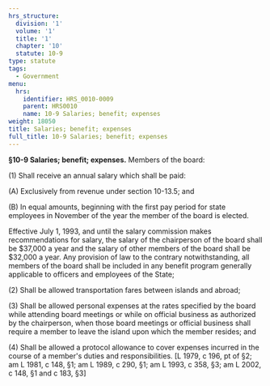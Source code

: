 ```yaml
---
hrs_structure:
  division: '1'
  volume: '1'
  title: '1'
  chapter: '10'
  statute: 10-9
type: statute
tags:
  - Government
menu:
  hrs:
    identifier: HRS_0010-0009
    parent: HRS0010
    name: 10-9 Salaries; benefit; expenses
weight: 18050
title: Salaries; benefit; expenses
full_title: 10-9 Salaries; benefit; expenses
---
```

**§10-9 Salaries; benefit; expenses.** Members of the board:

(1) Shall receive an annual salary which shall be paid:

(A) Exclusively from revenue under section 10-13.5; and

(B) In equal amounts, beginning with the first pay period for state employees in November of the year the member of the board is elected.

Effective July 1, 1993, and until the salary commission makes recommendations for salary, the salary of the chairperson of the board shall be $37,000 a year and the salary of other members of the board shall be $32,000 a year. Any provision of law to the contrary notwithstanding, all members of the board shall be included in any benefit program generally applicable to officers and employees of the State;

(2) Shall be allowed transportation fares between islands and abroad;

(3) Shall be allowed personal expenses at the rates specified by the board while attending board meetings or while on official business as authorized by the chairperson, when those board meetings or official business shall require a member to leave the island upon which the member resides; and

(4) Shall be allowed a protocol allowance to cover expenses incurred in the course of a member's duties and responsibilities. [L 1979, c 196, pt of §2; am L 1981, c 148, §1; am L 1989, c 290, §1; am L 1993, c 358, §3; am L 2002, c 148, §1 and c 183, §3]